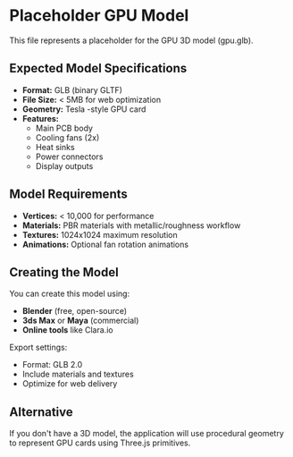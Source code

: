 # Placeholder GPU Model

This file represents a placeholder for the GPU 3D model (gpu.glb).

## Expected Model Specifications

- **Format:** GLB (binary GLTF)
- **File Size:** < 5MB for web optimization
- **Geometry:** Tesla -style GPU card
- **Features:**
  - Main PCB body
  - Cooling fans (2x)
  - Heat sinks
  - Power connectors
  - Display outputs

## Model Requirements

- **Vertices:** < 10,000 for performance
- **Materials:** PBR materials with metallic/roughness workflow
- **Textures:** 1024x1024 maximum resolution
- **Animations:** Optional fan rotation animations

## Creating the Model

You can create this model using:
- **Blender** (free, open-source)
- **3ds Max** or **Maya** (commercial)
- **Online tools** like Clara.io

Export settings:
- Format: GLB 2.0
- Include materials and textures
- Optimize for web delivery

## Alternative

If you don't have a 3D model, the application will use procedural geometry to represent GPU cards using Three.js primitives.
